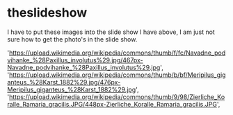 # theslideshow

I have to put these images into the slide show I have above, I am just not sure how to get the photo's in the slide show. 

  'https://upload.wikimedia.org/wikipedia/commons/thumb/f/fc/Navadne_podvihanke_%28Paxillus_involutus%29.jpg/467px-Navadne_podvihanke_%28Paxillus_involutus%29.jpg',
      'https://upload.wikimedia.org/wikipedia/commons/thumb/b/bf/Meripilus_giganteus_%28Karst_1882%29.jpg/476px-Meripilus_giganteus_%28Karst_1882%29.jpg',
      'https://upload.wikimedia.org/wikipedia/commons/thumb/9/98/Zierliche_Koralle_Ramaria_gracilis.JPG/448px-Zierliche_Koralle_Ramaria_gracilis.JPG',
